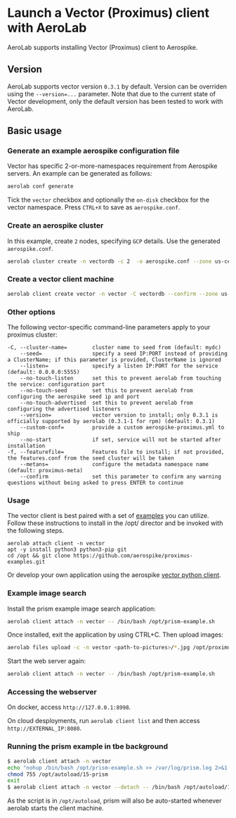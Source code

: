 # Launch a Vector (Proximus) client with AeroLab

AeroLab supports installing Vector (Proximus) client to Aerospike.

## Version

AeroLab supports vector version `0.3.1` by default. Version can be overriden using the `--version=...` parameter. Note that due to the current state of Vector development, only the default version has been tested to work with AeroLab.

## Basic usage

### Generate an example aerospike configuration file

Vector has specific 2-or-more-namespaces requirement from Aerospike servers. An example can be generated as follows:

```bash
aerolab conf generate
```

Tick the `vector` checkbox and optionally the `on-disk` checkbox for the vector namespace. Press `CTRL+X` to save as `aerospike.conf`.

### Create an aerospike cluster

In this example, create `2` nodes, specifying `GCP` details. Use the generated `aerospike.conf`.

```bash
aerolab cluster create -n vectordb -c 2  -o aerospike.conf --zone us-central1-a --instance e2-standard-4
```

### Create a vector client machine

```bash
aerolab client create vector -n vector -C vectordb --confirm --zone us-central1-a --instance e2-standard-4
```

### Other options

The following vector-specific command-line parameters apply to your proximus cluster:
```
-C, --cluster-name=        cluster name to seed from (default: mydc)
    --seed=                specify a seed IP:PORT instead of providing a ClusterName; if this parameter is provided, ClusterName is ignored
    --listen=              specify a listen IP:PORT for the service (default: 0.0.0.0:5555)
    --no-touch-listen      set this to prevent aerolab from touching the service: configuration part
    --no-touch-seed        set this to prevent aerolab from configuring the aerospike seed ip and port
    --no-touch-advertised  set this to prevent aerolab from configuring the advertised listeners
    --version=             vector version to install; only 0.3.1 is officially supported by aerolab (0.3.1-1 for rpm) (default: 0.3.1)
    --custom-conf=         provide a custom aerospike-proximus.yml to ship
    --no-start             if set, service will not be started after installation
-f, --featurefile=         Features file to install; if not provided, the features.conf from the seed cluster will be taken
    --metans=              configure the metadata namespace name (default: proximus-meta)
    --confirm              set this parameter to confirm any warning questions without being asked to press ENTER to continue
```

### Usage

The vector client is best paired with a set of [examples](https://github.com/aerospike/proximus-examples) you can utilize.
Follow these instructions to install in the /opt/ director and be invoked with the following steps.

```shell
aerolab attach client -n vector
apt -y install python3 python3-pip git
cd /opt && git clone https://github.com/aerospike/proximus-examples.git
```


Or develop your own application using the aerospike [vector python client](https://github.com/aerospike/aerospike-proximus-client-python).

### Example image search

Install the prism example image search application:

```bash
aerolab client attach -n vector -- /bin/bash /opt/prism-example.sh
```

Once installed, exit the application by using CTRL+C. Then upload images:

```bash
aerolab files upload -c -n vector <path-to-pictures>/*.jpg /opt/proximus-examples/prism-image-search/prism/static/images/data/
```

Start the web server again:

```bash
aerolab client attach -n vector -- /bin/bash /opt/prism-example.sh
```

### Accessing the webserver

On docker, access `http://127.0.0.1:8998`.

On cloud desployments, run `aerolab client list` and then access `http://EXTERNAL_IP:8080`.

### Running the prism example in tbe background

```bash
$ aerolab client attach -n vector
echo "nohup /bin/bash /opt/prism-example.sh >> /var/log/prism.log 2>&1 &" > /opt/autoload/15-prism
chmod 755 /opt/autoload/15-prism
exit
$ aerolab client attach -n vector --detach -- /bin/bash /opt/autoload/15-prism
```

As the script is in `/opt/autoload`, prism will also be auto-started whenever aerolab starts the client machine.
